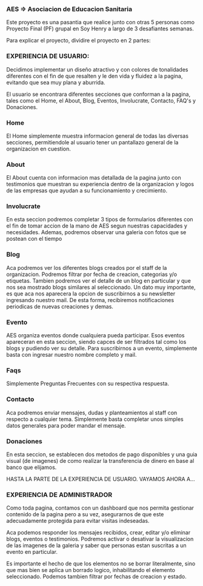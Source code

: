 ### AES => Asociacion de Educacion Sanitaria

Este proyecto es una pasantia que realice junto con otras 5 personas como Proyecto Final (PF) grupal en Soy Henry a largo de 3 desafiantes semanas.

Para explicar el proyecto, dividire el proyecto en 2 partes:

### EXPERIENCIA DE USUARIO:
Decidimos implementar un diseño atractivo y con colores de tonalidades diferentes con el fin de que resalten y le den vida y fluidez a la pagina, evitando que sea muy plana y aburrida.

El usuario se encontrara diferentes secciones que conforman a la pagina, tales como el Home, el About, Blog, Eventos, Involucrate, Contacto, FAQ's y Donaciones.

### Home
El Home simplemente muestra informacion general de todas las diversas secciones, permitiendole al usuario tener un pantallazo general de la organizacion en cuestion.

### About
El About cuenta con informacion mas detallada de la pagina junto con testimonios que muestran su experiencia dentro de la organizacion y logos de las empresas que ayudan a su funcionamiento y crecimiento.

### Involucrate
En esta seccion podremos completar 3 tipos de formularios diferentes con el fin de tomar accion de la mano de AES segun nuestras capacidades y necesidades. Ademas, podremos observar una galeria con fotos que se postean con el tiempo

### Blog
Aca podremos ver los diferentes blogs creados por el staff de la organizacion. Podremos filtrar por fecha de creacion, categorias y/o etiquetas. Tambien podremos ver el detalle de un blog en particular y que nos sea mostrado blogs similares al seleccionado. 
Un dato muy importante, es que aca nos aparecera la opcion de suscribirnos a su newsletter ingresando nuestro mail. De esta forma, recibiremos notificaciones periodicas de nuevas creaciones y demas.

### Evento
AES organiza eventos donde cualquiera pueda participar. Esos eventos apareceran en esta seccion, siendo capces de ser filtrados tal como los blogs y pudiendo ver su detalle. Para suscribirnos a un evento, simplemente basta con ingresar nuestro nombre completo y mail.

### Faqs
Simplemente Preguntas Frecuentes con su respectiva respuesta.

### Contacto
Aca podremos enviar mensajes, dudas y planteamientos al staff con respecto a cualquier tema. Simplemente basta completar unos simples datos generales para poder mandar el mensaje.

### Donaciones
En esta seccion, se establecen dos metodos de pago disponibles y una guia visual (de imagenes) de como realizar la transferencia de dinero en base al banco que elijamos.


HASTA LA PARTE DE LA EXPERIENCIA DE USUARIO. VAYAMOS AHORA A...

### EXPERIENCIA DE ADMINISTRADOR
Como toda pagina, contamos con un dashboard que nos permita gestionar contenido de la pagina pero a su vez, asegurarnos de que este adecuadamente protegida para evitar visitas indeseadas.

Aca podemos responder los mensajes recibidos, crear, editar y/o eliminar blogs, eventos o testimonios. Podremos activar o desativar la visualizacion de las imagenes de la galeria y saber que personas estan suscritas a un evento en particular.

Es importante el hecho de que los elementos no se borrar literalmente, sino que mas bien se aplica un borrado logico, inhabilitando el elemento seleccionado. Podemos tambien filtrar por fechas de creacion y estado.


